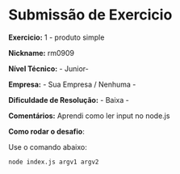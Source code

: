# Submissão de Exercicio

**Exercicio:** 1 - produto simple

**Nickname:** rm0909

**Nível Técnico:** - Junior-

**Empresa:** - Sua Empresa / Nenhuma -

**Dificuldade de Resolução:** - Baixa -

**Comentários:** Aprendi como ler input no node.js

**Como rodar o desafio**: 

Use o comando abaixo: 
```bash
node index.js argv1 argv2
```